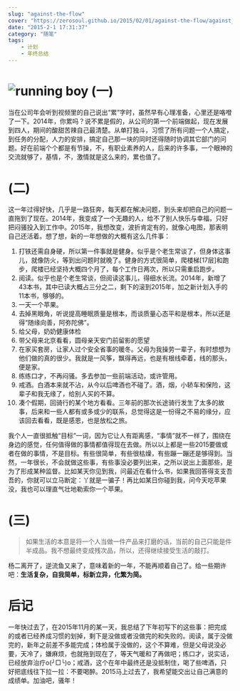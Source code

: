 ```yaml
---
slug: "against-the-flow"
cover: "https://zerosoul.github.io/2015/02/01/against-the-flow/against_the_flow.jpg"
date: "2015-2-1 17:31:37"
category: "随笔"
tags:
    - 计划
    - 年终总结
---
```


![running boy](https://zerosoul.github.io/2015/02/01/against-the-flow/against_the_flow.jpg)
[](#一 "(一)")(一)
===============

当在公司年会听到视频里的自己说出“累”字时，虽然早有心理准备，心里还是咯噔了一下。2014年，你累吗？说不累是假的，从公司的第一个前端做起，现在发展到四人，期间的酸甜苦辣自己最清楚。从单打独斗，习惯了所有问题一个人搞定，到任务的分配，人力的安排，搞定自己那一块的同时还得随时协调其它部门的问题。好在前端个个都是有节操，不，有职业素养的人，后来的许多事，一个眼神的交流就够了，基情，不，激情就是这么来的，累也值了。

[](#二 "(二)")(二)
===============

这一年过得好快，几乎是一路狂奔，每天都在解决问题，到头来却把自己的问题一直拖到了现在。2014年，我变成了一个无趣的人，给不了别人快乐与幸福，只好把闷骚投入到工作中。2015年，我想改变，波折肯定有的，就像心电图，那表明自己还活着。想了想，新的一年想做的大概有这么几件事：

1.  打铁还需自身硬，所以第一件事就是健身。似乎是个老生常谈了，但身体这事儿，就像防火，等到出问题时就晚了。健身的方式很简单，爬楼梯[17层]和跑步，爬楼已经坚持大概四个月了，每个工作日两次，所以只需重启跑步。
2.  阅读。似乎也是个老生常谈，但阅读这事儿，得细水长流。2014年，新增了43本书，其中已读大概占三分之二，剩下的滚到2015年，加之新计划入手的11本书，够够的。
3.  一天一个苹果。
4.  去掉黑眼角，听说提高睡眠质量是根本，而谈质量心态平和是根本，所以还是得“随缘向善，阿弥陀佛”。
5.  给父母，奶奶健康体检
6.  带父母来北京看看，圆母亲天安门前留影的愿望
7.  在家买套房，让家人过个安全省事的暖冬。父母为我操劳一辈子，有时想想为他们做的真的很少。我就是一风筝，飘得再远，也是有根线牵着，线的那头，便是家。
8.  练练口才，不再闷骚。多去参加一些前端活动，或许管用。
9.  戒酒。白酒本来就不沾，从今以后啤酒也不碰了。酒，烟，小轿车和保险，这辈子和我无缘了，给别人买的不算。
10.  凑个假期，回骑行的某个地方看看。三年前的那次长途骑行发生了太多的故事，后来和一些人都有或多或少的联系，总觉得这是一份得之不易的缘分，应该回去看看，既是感恩，也是放松之旅。

我个人一直很抵触“目标”一词，因为它让人有距离感，“事情”就不一样了，围绕在身边的感觉，任何值得做的事情都值得现在去做。所以以上都是一些2015要做或者在做的事情，不是目标。有些很简单，有些很枯燥，有些蹦一蹦还是够得到。当然，一年很长，不会就做这些事，有些事没必要列出来，之所以说出上面那些，是为了形成某种监督。比如某天你见到我，问最近在看什么书，如果我回答得支支吾吾的，你就可以立马断定：丫就是一骗子！再比如某日你碰到我，问今天吃苹果没，我也可以理直气壮地勒索你一个苹果。

[](#三 "(三)")(三)
===============

> 如果生活的本意是将一个人当做一件产品来打磨的话，当前的自己只能是件半成品。我不想最终变成残次品，所以，还得继续接受生活的敲打。

杨二离开了，逆流鱼又来了，意味着新的一年，不能再顺着自己了。给一些期许吧：**生活复杂，自我简单，标新立异，化繁为简。**

[](#后记 "后记")后记
==============

一年快过去了，在2015年11月的某一天，我总结了下年初写下的这些事：把完成的或者已经养成习惯的划掉，剩下是没做或者没做完的和失败的。阅读，属于没做完的，新年之前差不多能完成；体检属于没做的，这个不算难，但是父母说没必要，天冷了，嫌麻烦，也就拖到现在了，等天气暖和了再做吧；练口才，说实话，已经放弃治疗o(╯□╰)o；戒酒，这个在年中最终还是没抵制住，喝了些啤酒，只好把底线往下拉一拉：不要喝醉。2015马上过去了，我希望能交出让自己满意的成绩单。加油吧，骚年！
